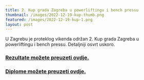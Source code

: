 ```yaml
---
title: 2. Kup grada Zagreba u powerliftingu i bench pressu
thumbnail: /images/2022-12-19-kup-thumb.png
featured: /images/2022-12-19-kup-1.png
layout: post
---
```


U Zagrebu je proteklog vikenda održan 2. Kup grada Zagreba u powerliftingu i bench pressu. Detaljniji osvrt uskoro.

<h3><a href="{{ site.baseurl }}/documents/2022-19-12-2.kup-grada-zagreba-rezultati.xlsx" target="_blank">Rezultate možete preuzeti ovdje.</a></h3>

<h3><a href="https://drive.google.com/drive/folders/1fh9DCdpKZcEOaggjTyUno_I0Af8Tvcam" target="_blank">Diplome možete preuzeti ovdje.</a></h3>
